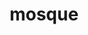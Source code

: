 ---
title: "mosque"
layout: work_page
img: "mosque.jpg"
thumbnailimg: "mosque-thumbnail.jpg"
medium: "woodstain, ink, and oil on wood panel"
dimensions: "24 x 48 inches"
year: 2025
available: true
---